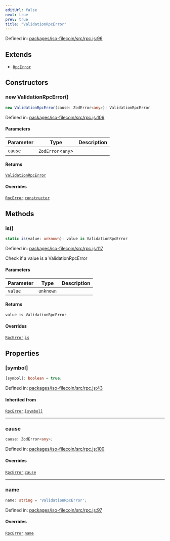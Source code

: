 ```yaml
---
editUrl: false
next: true
prev: true
title: "ValidationRpcError"
---
```


Defined in: [packages/iso-filecoin/src/rpc.js:96](https://github.com/hugomrdias/filecoin/blob/785c3411e0df74cabd3b2718e9d4a52c466ba914/packages/iso-filecoin/src/rpc.js#L96)

## Extends

- [`RpcError`](/api/rpc/classes/rpcerror/)

## Constructors

### new ValidationRpcError()

```ts
new ValidationRpcError(cause: ZodError<any>): ValidationRpcError
```

Defined in: [packages/iso-filecoin/src/rpc.js:106](https://github.com/hugomrdias/filecoin/blob/785c3411e0df74cabd3b2718e9d4a52c466ba914/packages/iso-filecoin/src/rpc.js#L106)

#### Parameters

| Parameter | Type | Description |
| ------ | ------ | ------ |
| `cause` | `ZodError`\<`any`\> |  |

#### Returns

[`ValidationRpcError`](/api/rpc/classes/validationrpcerror/)

#### Overrides

[`RpcError`](/api/rpc/classes/rpcerror/).[`constructor`](/api/rpc/classes/rpcerror/#constructors)

## Methods

### is()

```ts
static is(value: unknown): value is ValidationRpcError
```

Defined in: [packages/iso-filecoin/src/rpc.js:117](https://github.com/hugomrdias/filecoin/blob/785c3411e0df74cabd3b2718e9d4a52c466ba914/packages/iso-filecoin/src/rpc.js#L117)

Check if a value is a ValidationRpcError

#### Parameters

| Parameter | Type | Description |
| ------ | ------ | ------ |
| `value` | `unknown` |  |

#### Returns

`value is ValidationRpcError`

#### Overrides

[`RpcError`](/api/rpc/classes/rpcerror/).[`is`](/api/rpc/classes/rpcerror/#is)

## Properties

### \[symbol\]

```ts
[symbol]: boolean = true;
```

Defined in: [packages/iso-filecoin/src/rpc.js:43](https://github.com/hugomrdias/filecoin/blob/785c3411e0df74cabd3b2718e9d4a52c466ba914/packages/iso-filecoin/src/rpc.js#L43)

#### Inherited from

[`RpcError`](/api/rpc/classes/rpcerror/).[`[symbol]`](/api/rpc/classes/rpcerror/#symbol)

***

### cause

```ts
cause: ZodError<any>;
```

Defined in: [packages/iso-filecoin/src/rpc.js:100](https://github.com/hugomrdias/filecoin/blob/785c3411e0df74cabd3b2718e9d4a52c466ba914/packages/iso-filecoin/src/rpc.js#L100)

#### Overrides

[`RpcError`](/api/rpc/classes/rpcerror/).[`cause`](/api/rpc/classes/rpcerror/#cause)

***

### name

```ts
name: string = 'ValidationRpcError';
```

Defined in: [packages/iso-filecoin/src/rpc.js:97](https://github.com/hugomrdias/filecoin/blob/785c3411e0df74cabd3b2718e9d4a52c466ba914/packages/iso-filecoin/src/rpc.js#L97)

#### Overrides

[`RpcError`](/api/rpc/classes/rpcerror/).[`name`](/api/rpc/classes/rpcerror/#name)
